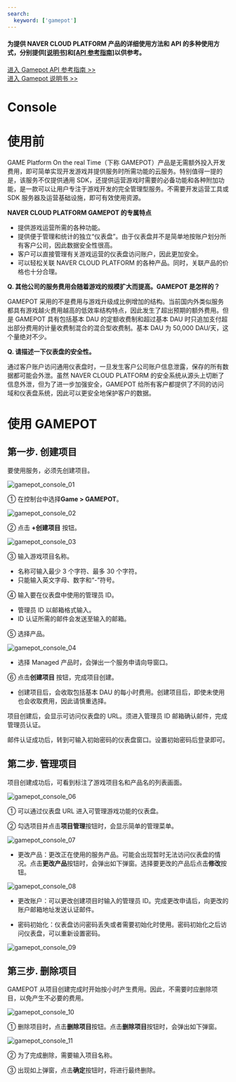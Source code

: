 ```yaml
---
search:
  keyword: ['gamepot']
---
```


#### **为提供 NAVER CLOUD PLATFORM 产品的详细使用方法和 API 的多种使用方式，分别提供<a href="https://guide.ncloud-docs.com/docs/zh/home" target="_blank">[说明书]</a>和<a href="https://api.ncloud-docs.com/docs/zh/home" target="_blank">[API 参考指南]</a>以供参考。**

<a href="https://api.ncloud-docs.com/docs/zh/game-gamepot-index" target="_blank">进入 Gamepot API 参考指南 >></a><br />
<a href="https://guide.ncloud-docs.com/docs/zh/game-gamepotconsole" target="_blank">进入 Gamepot 说明书 >></a>

# Console

# 使用前

GAME Platform On the real Time（下称 GAMEPOT）产品是无需额外投入开发费用，即可简单实现开发游戏并提供服务时所需功能的云服务。特别值得一提的是，该服务不仅提供通用 SDK，还提供运营游戏时需要的必备功能和各种附加功能，是一款可以让用户专注于游戏开发的完全管理型服务。不需要开发运营工具或 SDK 服务器及运营基础设施，即可有效使用资源。

**NAVER CLOUD PLATFORM GAMEPOT 的专属特点**

- 提供游戏运营所需的各种功能。
- 提供便于管理和统计的独立“仪表盘”。由于仪表盘并不是简单地按账户划分所有客户公司，因此数据安全性很高。
- 客户可以直接管理有关游戏运营的仪表盘访问账户，因此更加安全。
- 可以轻松关联 NAVER CLOUD PLATFORM 的各种产品。同时，关联产品的价格也十分合理。

**Q. 其他公司的服务费用会随着游戏的规模扩大而提高。GAMEPOT 是怎样的？**

GAMEPOT 采用的不是费用与游戏升级成比例增加的结构。当前国内外类似服务都具有游戏越火费用越高的低效率结构特点，因此发生了超出预期的额外费用。但是 GAMEPOT 具有包括基本 DAU 的定额收费制和超过基本 DAU 时只追加支付超出部分费用的计量收费制混合的混合型收费制。基本 DAU 为 50,000 DAU/天，这个量绝对不少。

**Q. 请描述一下仪表盘的安全性。**

通过客户账户访问通用仪表盘时，一旦发生客户公司账户信息泄露，保存的所有数据都可能会外泄。虽然 NAVER CLOUD PLATFORM 的安全系统从源头上切断了信息外泄，但为了进一步加强安全，GAMEPOT 给所有客户都提供了不同的访问域和仪表盘系统，因此可以更安全地保护客户的数据。

# 使用 GAMEPOT

## 第一步. 创建项目

要使用服务，必须先创建项目。

![gamepot_console_01](./images/gamepot_console_01.png)

① 在控制台中选择**Game > GAMEPOT**。

![gamepot_console_02](./images/gamepot_console_02.png)

② 点击 **+创建项目** 按钮。

![gamepot_console_03](./images/gamepot_console_03.png)

③ 输入游戏项目名称。

- 名称可输入最少 3 个字符、最多 30 个字符。
- 只能输入英文字母、数字和“-”符号。

④ 输入要在仪表盘中使用的管理员 ID。

- 管理员 ID 以邮箱格式输入。
- ID 认证所需的邮件会发送至输入的邮箱。

⑤ 选择产品。

![gamepot_console_04](./images/gamepot_console_04.png)

- 选择 Managed 产品时，会弹出一个服务申请向导窗口。

⑥ 点击**创建项目** 按钮，完成项目创建。

- 创建项目后，会收取包括基本 DAU 的每小时费用。创建项目后，即使未使用也会收取费用，因此请慎重选择。

项目创建后，会显示可访问仪表盘的 URL。须进入管理员 ID 邮箱确认邮件，完成管理员认证。

邮件认证成功后，转到可输入初始密码的仪表盘窗口。设置初始密码后登录即可。

## 第二步. 管理项目

项目创建成功后，可看到标注了游戏项目名和产品名的列表画面。

![gamepot_console_06](./images/gamepot_console_06.png)

① 可以通过仪表盘 URL 进入可管理游戏功能的仪表盘。

② 勾选项目并点击**项目管理**按钮时，会显示简单的管理菜单。

![gamepot_console_07](./images/gamepot_console_07.png)

- 更改产品：更改正在使用的服务产品。可能会出现暂时无法访问仪表盘的情况。点击**更改产品**按钮时，会弹出如下弹窗。选择要更改的产品后点击**修改**按钮。

![gamepot_console_08](./images/gamepot_console_08.png)

- 更改账户：可以更改创建项目时输入的管理员 ID。完成更改申请后，向更改的账户邮箱地址发送认证邮件。

- 密码初始化：仪表盘访问密码丢失或者需要初始化时使用。密码初始化之后访问仪表盘，可以重新设置密码。

![gamepot_console_09](./images/gamepot_console_09.png)

## 第三步. 删除项目

GAMEPOT 从项目创建完成时开始按小时产生费用。因此，不需要时应删除项目，以免产生不必要的费用。

![gamepot_console_10](./images/gamepot_console_10.png)

① 删除项目时，点击**删除项目**按钮。点击**删除项目**按钮时，会弹出如下弹窗。

![gamepot_console_11](./images/gamepot_console_11.png)

② 为了完成删除，需要输入项目名称。

③ 出现如上弹窗，点击**确定**按钮时，将进行最终删除。
